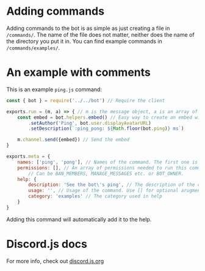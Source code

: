 # Adding commands
Adding commands to the bot is as simple as just creating a file in `/commands/`.
The name of the file does not matter, neither does the name of the directory you put it in.
You can find example commands in `/commands/examples/`.

# An example with comments
This is an example `ping.js` command:
```js
const { bot } = require('../../bot') // Require the client

exports.run = (m, a) => { // m is the message object, a is an array of arguments.
    const embed = bot.helpers.embed() // Easy way to create an embed with the default color
        .setAuthor('Ping', bot.user.displayAvatarURL)
        .setDescription(`:ping_pong: ${Math.floor(bot.ping)} ms`)

    m.channel.send({embed}) // Send the embed
}

exports.meta = {
    names: ['ping', 'pong'], // Names of the command. The first one is considered to be the main name.
    permissions: [], // An array of permissions needed to run this command.
        // Can be BAN_MEMBERS, MANAGE_MESSAGES etc. or BOT_OWNER.
    help: {
        description: 'See the bot\'s ping', // The description of the command used in help
        usage: '', // Usage of the command. Use [] for optional arugments: !ping [@member]
        category: 'examples' // The category used in help
    }
}
```

Adding this command will automatically add it to the help.

# Discord.js docs
For more info, check out [discord.js.org](https://discord.js.org/#/)